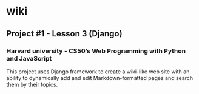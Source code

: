 # wiki
## Project #1 - Lesson 3 (Django)
### Harvard university - CS50’s Web Programming with Python and JavaScript

This project uses Django framework to create a wiki-like web site with an ability to dynamically add and edit Markdown-formatted pages and search them by their topics.
